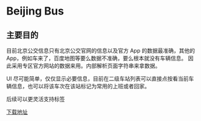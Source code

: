 # Beijing Bus

## 主要目的

目前北京公交信息只有北京公交官网的信息以及官方 App 的数据最准确，其他的 App，例如车来了，百度地图等要么数据不准确，要么根本就没有车辆信息。
因此采用专区官方网站的数据来用。内部解析页面字符串来拿数据。

UI 尽可能简单，仅仅显示必要信息，目前在二级车站列表可以直接点按看当前车辆信息，也可以将该车次在该站标记为常用的上班或者回家。

后续可以更灵活支持标签

[下载地址](https://xteko.com/redir?url=https://github.com/hechen/JSBoxExtensions/blob/master/Extensions/BeijingBus.box)